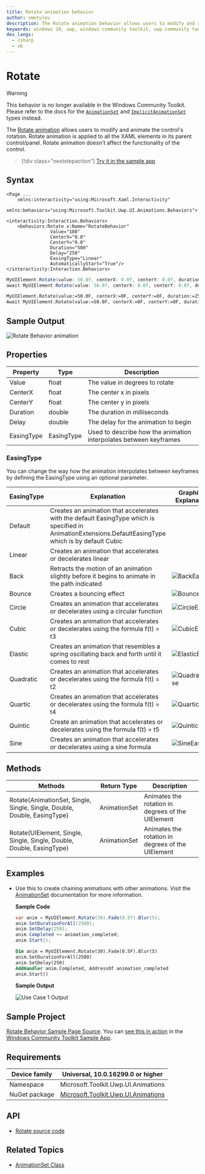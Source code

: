 ```yaml
---
title: Rotate animation behavior
author: nmetulev
description: The Rotate animation behavior allows users to modify and animate the control's rotation (outdated docs).
keywords: windows 10, uwp, windows community toolkit, uwp community toolkit, uwp toolkit, rotate, rotate animation
dev_langs:
  - csharp
  - vb
---
```


# Rotate

> [!WARNING]
> This behavior is no longer available in the Windows Community Toolkit. Please refer to the docs for the [`AnimationSet`](AnimationSet.md) and [`ImplicitAnimationSet`](ImplicitAnimationSet.md) types instead.

The [Rotate animation](/dotnet/api/microsoft.toolkit.uwp.ui.animations.animationextensions.rotate) allows users to modify and animate the control's rotation. Rotate animation is applied to all the XAML elements in its parent control/panel. Rotate animation doesn't affect the functionality of the control.

> [!div class="nextstepaction"]
> [Try it in the sample app](uwpct://Animations?sample=Rotate)

## Syntax

```xaml
<Page ...
    xmlns:interactivity="using:Microsoft.Xaml.Interactivity"  
    xmlns:behaviors="using:Microsoft.Toolkit.Uwp.UI.Animations.Behaviors">

<interactivity:Interaction.Behaviors>
    <behaviors:Rotate x:Name="RotateBehavior"
                Value="180"
                CenterX="0.0"
                CenterY="0.0"
                Duration="500"
                Delay="250"
                EasingType="Linear"
                AutomaticallyStart="True"/>
</interactivity:Interaction.Behaviors>
```

```csharp
MyUIElement.Rotate(value: 50.0f, centerX: 0.0f, centerY: 0.0f, duration: 2500, delay: 250, easingType: EasingType.Default).Start();
await MyUIElement.Rotate(value: 50.0f, centerX: 0.0f, centerY: 0.0f, duration: 2500, delay: 250, easingType: EasingType.Default).StartAsync();  //Rotate animation can be awaited
```

```vb
MyUIElement.Rotate(value:=50.0F, centerX:=0F, centerY:=0F, duration:=2500, delay:=250, easingType:=EasingType.[Default]).Start()
Await MyUIElement.Rotate(value:=50.0F, centerX:=0F, centerY:=0F, duration:=2500, delay:=250, easingType:=EasingType.[Default]).StartAsync()  ' Rotate animation can be awaited
```

## Sample Output

![Rotate Behavior animation](../resources/images/Animations/Rotate/Sample-Output.gif)

## Properties

| Property | Type | Description |
| -- | -- | -- |
| Value | float | The value in degrees to rotate |
| CenterX | float | The center x in pixels |
| CenterY | float | The center y in pixels |
| Duration | double | The duration in milliseconds |
| Delay | double | The delay for the animation to begin |
| EasingType | EasingType | Used to describe how the animation interpolates between keyframes |

### EasingType

You can change the way how the animation interpolates between keyframes by defining the EasingType using an optional parameter.

| EasingType | Explanation                                                                                                | Graphical Explanation                      |
| ---------- | ---------------------------------------------------------------------------------------------------------- | ------------------------------------------ |
| Default    | Creates an animation that accelerates with the default EasingType which is specified in AnimationExtensions.DefaultEasingType which is by default Cubic |                                                                                                                           |
| Linear     | Creates an animation that accelerates or decelerates linear                                                                                             |                                                                                                                           |
| Back       | Retracts the motion of an animation slightly before it begins to animate in the path indicated                                                          | ![BackEase](/dotnet/framework/wpf/graphics-multimedia/media/backease-graph.png)           |
| Bounce     | Creates a bouncing effect                                                                                                                               | ![BounceEase](/dotnet/framework/wpf/graphics-multimedia/media/bounceease-graph.png)       |
| Circle     | Creates an animation that accelerates or decelerates using a circular function                                                                          | ![CircleEase](/dotnet/framework/wpf/graphics-multimedia/media/circleease-graph.png)       |
| Cubic      | Creates an animation that accelerates or decelerates using the formula f(t) = t3                                                                        | ![CubicEase](/dotnet/framework/wpf/graphics-multimedia/media/cubicease-graph.png)         |
| Elastic    | Creates an animation that resembles a spring oscillating back and forth until it comes to rest                                                          | ![ElasticEase](/dotnet/framework/wpf/graphics-multimedia/media/elasticease-graph.png)     |
| Quadratic  | Creates an animation that accelerates or decelerates using the formula f(t) = t2                                                                        | ![QuadraticEase](/dotnet/framework/wpf/graphics-multimedia/media/quadraticease-graph.png) |
| Quartic    | Creates an animation that accelerates or decelerates using the formula f(t) = t4                                                                        | ![QuarticEase](/dotnet/framework/wpf/graphics-multimedia/media/quarticease-graph.png)     |
| Quintic    | Create an animation that accelerates or decelerates using the formula f(t) = t5                                                                         | ![QuinticEase](/dotnet/framework/wpf/graphics-multimedia/media/quinticease-graph.png)     |
| Sine       | Creates an animation that accelerates or decelerates using a sine formula                                                                               | ![SineEase](/dotnet/framework/wpf/graphics-multimedia/media/sineease-graph.png)           |

## Methods

| Methods | Return Type | Description |
| -- | -- | -- |
| Rotate(AnimationSet, Single, Single, Single, Double, Double, EasingType)  | AnimationSet | Animates the rotation in degrees of the UIElement |
| Rotate(UIElement, Single, Single, Single, Double, Double, EasingType) | AnimationSet | Animates the rotation in degrees of the UIElement |

## Examples

- Use this to create chaining animations with other animations. Visit the [AnimationSet](AnimationSet.md) documentation for more information.

    **Sample Code**

    ```csharp
    var anim = MyUIElement.Rotate(30).Fade(0.5f).Blur(5);
    anim.SetDurationForAll(2500);
    anim.SetDelay(250);
    anim.Completed += animation_completed;
    anim.Start();
    ```

    ```vb
    Dim anim = MyUIElement.Rotate(30).Fade(0.5F).Blur(5)
    anim.SetDurationForAll(2500)
    anim.SetDelay(250)
    AddHandler anim.Completed, AddressOf animation_completed
    anim.Start()
    ```

    **Sample Output**

    ![Use Case 1 Output](../resources/images/Animations/Chaining-Animations-Blur-Fade-Rotate.gif)

## Sample Project

[Rotate Behavior Sample Page Source](https://github.com/windows-toolkit/WindowsCommunityToolkit/tree/rel/7.0.0/Microsoft.Toolkit.Uwp.SampleApp/SamplePages/Rotate). You can [see this in action](uwpct://Animations?sample=Rotate) in the [Windows Community Toolkit Sample App](https://aka.ms/windowstoolkitapp).

## Requirements

| Device family | Universal, 10.0.16299.0 or higher   |
| ---------------------------------------------------------------- | ----------------------------------- |
| Namespace                                                        | Microsoft.Toolkit.Uwp.UI.Animations |
| NuGet package | [Microsoft.Toolkit.Uwp.UI.Animations](https://www.nuget.org/packages/Microsoft.Toolkit.Uwp.UI.Animations/) |

## API

- [Rotate source code](https://github.com/windows-toolkit/WindowsCommunityToolkit/blob/rel/7.0.0/Microsoft.Toolkit.Uwp.UI.Media/Animations/HueRotationEffectAnimation.cs)

## Related Topics

- [AnimationSet Class](./animationset.md)